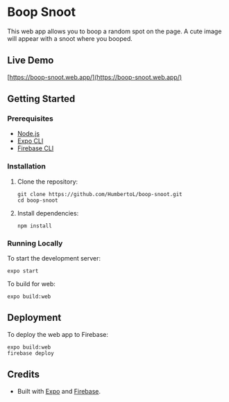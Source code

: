 
# Boop Snoot

This web app allows you to boop a random spot on the page. A cute image will appear with a snoot where you booped.

## Live Demo

[https://boop-snoot.web.app/](https://boop-snoot.web.app/)


## Getting Started

### Prerequisites

- [Node.js](https://nodejs.org/)
- [Expo CLI](https://docs.expo.dev/get-started/installation/)
- [Firebase CLI](https://firebase.google.com/docs/cli)

### Installation

1. Clone the repository:
   ```
   git clone https://github.com/HumbertoL/boop-snoot.git
   cd boop-snoot
   ```
2. Install dependencies:
   ```
   npm install
   ```

### Running Locally

To start the development server:

```
expo start
```

To build for web:

```
expo build:web
```

## Deployment

To deploy the web app to Firebase:

```
expo build:web
firebase deploy
```


## Credits

- Built with [Expo](https://expo.dev/) and [Firebase](https://firebase.google.com/).